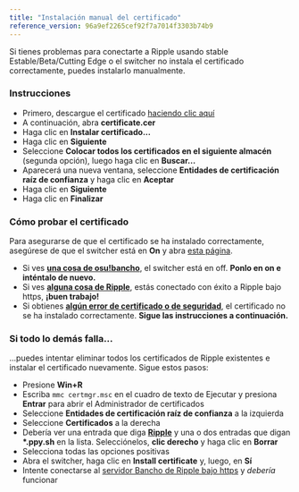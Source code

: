 ```yaml
---
title: "Instalación manual del certificado"
reference_version: 96a9ef2265cef92f7a7014f3303b74b9
---
```

Si tienes problemas para conectarte a Ripple usando stable Estable/Beta/Cutting Edge o el switcher no instala el certificado correctamente, puedes instalarlo manualmente.

### Instrucciones
- Primero, descargue el certificado [haciendo clic aquí](https://git.zxq.co/ripple/ripple-server-switcher/raw/master/RippleServerSwitcher/Resources/certificate.cer)
- A continuación, abra **certificate.cer**
- Haga clic en **Instalar certificado...**
- Haga clic en **Siguiente**
- Seleccione **Colocar todos los certificados en el siguiente almacén** (segunda opción), luego haga clic en **Buscar...**
- Aparecerá una nueva ventana, seleccione **Entidades de certificación raíz de confianza** y haga clic en **Aceptar**
- Haga clic en **Siguiente**
- Haga clic en **Finalizar**

### Cómo probar el certificado
Para asegurarse de que el certificado se ha instalado correctamente, asegúrese de que el switcher está en **On** y abra [esta página](https://c.ppy.sh).  

- Si ves **[una cosa de osu!bancho](http://y.zxq.co/ubfzty.png)**, el switcher está en off. **Ponlo en on e inténtalo de nuevo.**  
- Si ves **[alguna cosa de Ripple](http://y.zxq.co/zphobw.png)**, estás conectado con éxito a Ripple bajo https, **¡buen trabajo!**  
- Si obtienes **[algún error de certificado o de seguridad](http://y.zxq.co/reaueu.png)**, el certificado no se ha instalado correctamente. **Sigue las instrucciones a continuación.**  

### Si todo lo demás falla...
...puedes intentar eliminar todos los certificados de Ripple existentes e instalar el certificado nuevamente. Sigue estos pasos:

- Presione **Win+R**  
- Escriba `mmc certmgr.msc` en el cuadro de texto de Ejecutar y presiona **Entrar** para abrir el Administrador de certificados  
- Seleccione **Entidades de certificación raíz de confianza** a la izquierda  
- Seleccione **Certificados** a la derecha  
- Debería ver una entrada que diga **[Ripple](http://y.zxq.co/bbyxev.png)** y una o dos entradas que digan **\*.ppy.sh** en la lista. Selecciónelos, **clic derecho** y haga clic en **Borrar**  
- Selecciona todas las opciones positivas  
- Abra el switcher, haga clic en **Install certificate** y, luego, en **Sí**  
- Intente conectarse al [servidor Bancho de Ripple bajo https](https://c.ppy.sh/) y _debería_ funcionar  
